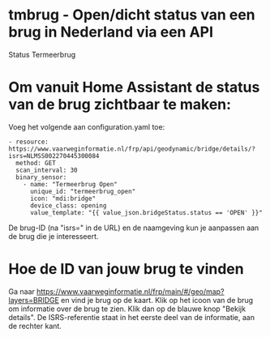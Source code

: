# tmbrug - Open/dicht status van een brug in Nederland via een API
Status Termeerbrug

# Om vanuit Home Assistant de status van de brug zichtbaar te maken:

Voeg het volgende aan configuration.yaml toe:

    - resource: https://www.vaarweginformatie.nl/frp/api/geodynamic/bridge/details/?isrs=NLMSS002270445300084
      method: GET
      scan_interval: 30
      binary_sensor:
        - name: "Termeerbrug Open"
          unique_id: "termeerbrug_open"
          icon: "mdi:bridge"
          device_class: opening
          value_template: "{{ value_json.bridgeStatus.status == 'OPEN' }}"

De brug-ID (na "isrs=" in de URL) en de naamgeving kun je aanpassen aan de brug die je interesseert.

# Hoe de ID van jouw brug te vinden

Ga naar https://www.vaarweginformatie.nl/frp/main/#/geo/map?layers=BRIDGE en vind je brug op de kaart.
Klik op het icoon van de brug om informatie over de brug te zien. Klik dan op de blauwe knop "Bekijk details".
De ISRS-referentie staat in het eerste deel van de informatie, aan de rechter kant.
